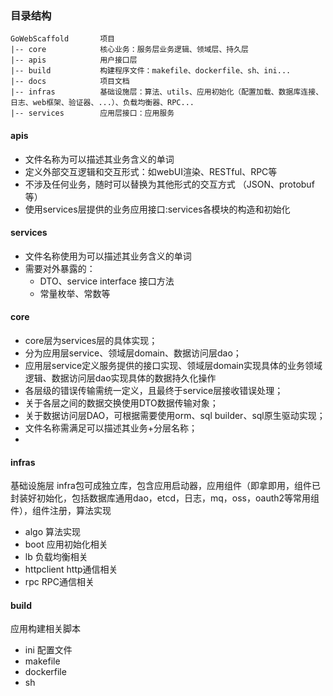 

### 目录结构

```
GoWebScaffold       项目
|-- core            核心业务：服务层业务逻辑、领域层、持久层
|-- apis            用户接口层
|-- build           构建程序文件：makefile、dockerfile、sh、ini... 
|-- docs            项目文档
|-- infras          基础设施层：算法、utils、应用初始化（配置加载、数据库连接、日志、web框架、验证器、...）、负载均衡器、RPC...
|-- services        应用层接口：应用服务
```

#### apis
 - 文件名称为可以描述其业务含义的单词
 - 定义外部交互逻辑和交互形式：如webUI渲染、RESTful、RPC等
 - 不涉及任何业务，随时可以替换为其他形式的交互方式 （JSON、protobuf等）
 - 使用services层提供的业务应用接口:services各模块的构造和初始化 
 
#### services
 - 文件名称使用为可以描述其业务含义的单词
 - 需要对外暴露的：
    - DTO、service interface 接口方法
    - 常量枚举、常数等 

#### core 
 - core层为services层的具体实现；
 - 分为应用层service、领域层domain、数据访问层dao；
 - 应用层service定义服务提供的接口实现、领域层domain实现具体的业务领域逻辑、数据访问层dao实现具体的数据持久化操作
 - 各层级的错误传输需统一定义，且最终于service层接收错误处理；
 - 关于各层之间的数据交换使用DTO数据传输对象；
 - 关于数据访问层DAO，可根据需要使用orm、sql builder、sql原生驱动实现；
 - 文件名称需满足可以描述其业务+分层名称；
 - 
 
#### infras
基础设施层
infra包可成独立库，包含应用启动器，应用组件（即拿即用，组件已封装好初始化，包括数据库通用dao，etcd，日志，mq，oss，oauth2等常用组件），组件注册，算法实现


- algo 算法实现
- boot 应用初始化相关
- lb   负载均衡相关
- httpclient http通信相关
- rpc RPC通信相关

#### build
应用构建相关脚本
- ini 配置文件
- makefile
- dockerfile
- sh
